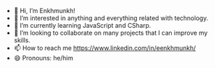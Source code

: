 - 👋 Hi, I’m Enkhmunkh!
- 👀 I’m interested in anything and everything related with technology.
- 🌱 I’m currently learning JavaScript and CSharp.
- 💞️ I’m looking to collaborate on many projects that I can improve my skills.
- 📫 How to reach me https://www.linkedin.com/in/eenkhmunkh/
- 😄 Pronouns: he/him

<!---
e-bold/e-bold is a ✨ special ✨ repository because its `README.md` (this file) appears on your GitHub profile.
You can click the Preview link to take a look at your changes.
--->
